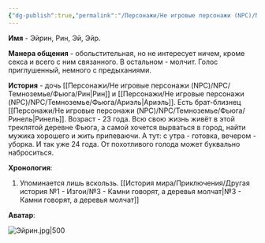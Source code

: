 ```yaml
---
{"dg-publish":true,"permalink":"/Персонажи/Не игровые персонажи (NPC)/NPC/Темноземье/Фьюга/Эйрин/","noteIcon":"","created":"2025-09-16T09:42:33.909+03:00","updated":"2025-09-16T13:37:14.343+03:00"}
---
```


**Имя** - Эйрин, Рин, Эй, Эйр.

**Манера общения** - обольстительная, но не интересует ничем, кроме секса и всего с ним связанного. В остальном - молчит. Голос приглушенный, немного с предыханиями. 

**История** - дочь [[Персонажи/Не игровые персонажи (NPC)/NPC/Темноземье/Фьюга/Рин\|Рин]] и [[Персонажи/Не игровые персонажи (NPC)/NPC/Темноземье/Фьюга/Ариэль\|Ариэль]]. Есть брат-близнец [[Персонажи/Не игровые персонажи (NPC)/NPC/Темноземье/Фьюга/Ринель\|Ринель]]. Возраст - 23 года. Всю свою жизнь живёт в этой треклятой деревне Фьюга, а самой хочется вырваться в город, найти мужика хорошего и жить припеваючи. А тут: с утра - готовка, вечером - уборка. И так уже 24 года. От похотливого голода может буквально наброситься. 

**Хронология**:
1. Упоминается лишь вскользь. [[История мира/Приключения/Другая история №1 - Изгои/№3 - Камни говорят, а деревья молчат\|№3 - Камни говорят, а деревья молчат]]

**Аватар**:

![Эйрин.jpg|500](/img/user/system/img/NPC/%D0%A2%D0%B5%D0%BC%D0%BD%D0%BE%D0%B7%D0%B5%D0%BC%D1%8C%D0%B5/%D0%A2%D0%B5%D0%BC%D0%BD%D0%BE%D0%BB%D0%B5%D1%81%D1%8C%D0%B5/%D0%AD%D0%B9%D1%80%D0%B8%D0%BD.jpg)